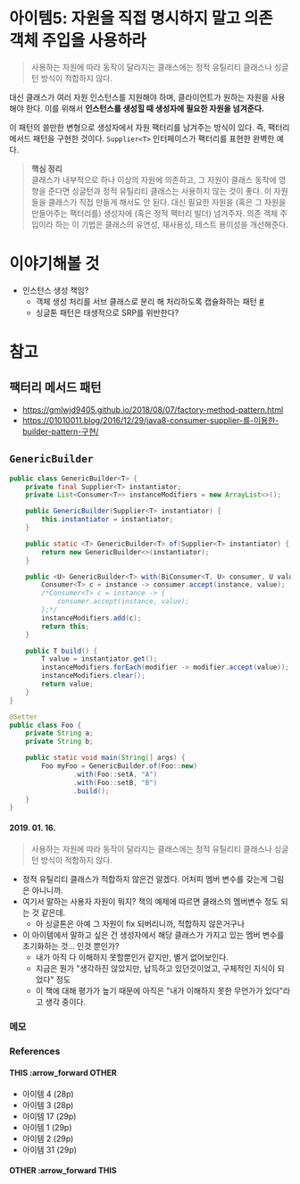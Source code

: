 # 아이템5: 자원을 직접 명시하지 말고 의존 객체 주입을 사용하라
> 사용하는 자원에 따라 동작이 달라지는 클래스에는 정적 유틸리티 클래스나 싱글턴 방식이 적합하지 않다.

대신 클래스가 여러 자원 인스턴스를 지원해야 하며, 클라이언트가 원하는 자원을 사용해야 한다. 이를 위해서 **인스턴스를 생성힐 때 생성자에 필요한 자원을 넘겨준다.**

이 패턴의 쓸만한 변형으로 생성자에서 자원 팩터리를 남겨주는 방식이 있다. 즉, 팩터리 메서드 패턴을 구현한 것이다. `Supplier<T>` 인터페이스가 팩터리를 표현한 완벽한 예다.

> **핵심 정리**  
> 클래스가 내부적으로 하나 이상의 자원에 의존하고, 그 자원이 클래스 동작에 영향을 준다면 싱글턴과 정적 유틸리티 클래스는 사용하지 않는 것이 좋다. 이 자원들을 클래스가 직접 만들게 해서도 안 된다. 대신 필요한 자원을 (혹은 그 자원을 만들어주는 팩터리를) 생성자에 (혹은 정적 팩터리 빌더) 넘겨주자. 의존 객체 주입이라 하는 이 기법은 클래스의 유연성, 재사용성, 테스트 용이성을 개선해준다.


# 이야기해볼 것
- 인스턴스 생성 책임?
  - 객체 생성 처리를 서브 클래스로 분리 해 처리하도록 캡슐화하는 패턴 [#](https://gmlwjd9405.github.io/2018/08/07/factory-method-pattern.html)
  - 싱글톤 패턴은 태생적으로 SRP를 위반한다?

# 참고
## 팩터리 메서드 패턴
- https://gmlwjd9405.github.io/2018/08/07/factory-method-pattern.html
- https://01010011.blog/2016/12/29/java8-consumer-supplier-를-이용한-builder-pattern-구현/

## `GenericBuilder`
``` java
public class GenericBuilder<T> {
    private final Supplier<T> instantiator;
    private List<Consumer<T>> instanceModifiers = new ArrayList<>();

    public GenericBuilder(Supplier<T> instantiator) {
        this.instantiator = instantiator;
    }

    public static <T> GenericBuilder<T> of(Supplier<T> instantiator) {
        return new GenericBuilder<>(instantiator);
    }

    public <U> GenericBuilder<T> with(BiConsumer<T, U> consumer, U value) {
        Consumer<T> c = instance -> consumer.accept(instance, value);
        /*Consumer<T> c = instance -> {
            consumer.accept(instance, value);
        };*/
        instanceModifiers.add(c);
        return this;
    }

    public T build() {
        T value = instantiator.get();
        instanceModifiers.forEach(modifier -> modifier.accept(value));
        instanceModifiers.clear();
        return value;
    }
}
```

``` java
@Setter
public class Foo {
    private String a;
    private String b;

    public static void main(String[] args) {
        Foo myFoo = GenericBuilder.of(Foo::new)
                .with(Foo::setA, "A")
                .with(Foo::setB, "B")
                .build();
    }
}
```

#### 2019. 01. 16.
> 사용하는 자원에 따라 동작이 달라지는 클래스에는 정적 유틸리티 클래스나 싱글턴 방식이 적합하지 않다.
- 정적 유틸리티 클래스가 적합하지 않은건 알겠다. 어처피 멤버 변수를 갖는게 그림은 아니니까.
- 여기서 말하는 사용자 자원이 뭐지? 책의 예제에 따르면 클래스의 멤버변수 정도 되는 것 같은데.
  - 아 싱글톤은 아예 그 자원이 fix 되버리니까, 적합하지 않은거구나
- 이 아이템에서 말하고 싶은 건 생성자에서 해당 클래스가 가지고 있는 멤버 변수를 초기화하는 것... 인것 뿐인가?
  - 내가 아직 다 이해하지 못할뿐인거 같지만, 별거 없어보인다.
  - 지금은 뭔가 "생각하진 않았지만, 납득하고 있던것이었고, 구체적인 지식이 되었다" 정도
  - 이 책에 대해 평가가 높기 때문에 아직은 "내가 이해하지 못한 무언가가 있다"라고 생각 중이다.

### 메모


### References
#### THIS :arrow_forward OTHER
- 아이템 4 (28p)
- 아이템 3 (28p)
- 아이템 17 (29p)
- 아이템 1 (29p)
- 아이템 2 (29p)
- 아이템 31 (29p)
#### OTHER :arrow_forward THIS

